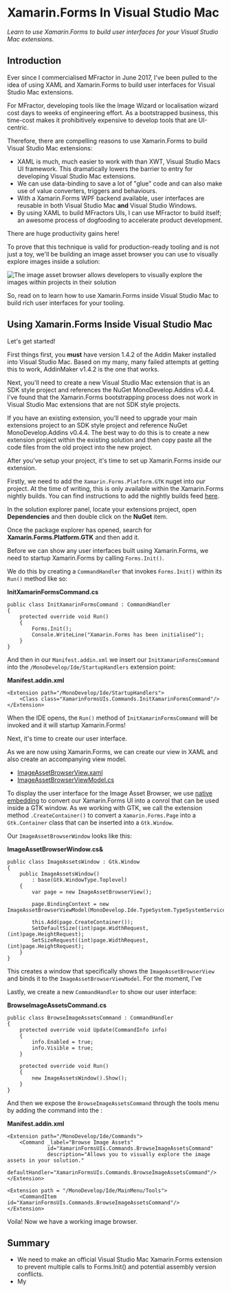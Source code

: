 # Xamarin.Forms In Visual Studio Mac

*Learn to use Xamarin.Forms to build user interfaces for your Visual Studio Mac extensions.*

## Introduction

Ever since I commercialised MFractor in June 2017, I've been pulled to the idea of using XAML and Xamarin.Forms to build user interfaces for Visual Studio Mac extensions.

For MFractor, developing tools like the Image Wizard or localisation wizard cost days to weeks of engineering effort. As a bootstrapped business, this time-cost makes it prohibitively expensive to develop tools that are UI-centric.

Therefore, there are compelling reasons to use Xamarin.Forms to build Visual Studio Mac extensions:

 * XAML is much, much easier to work with than XWT, Visual Studio Macs UI framework. This dramatically lowers the barrier to entry for developing Visual Studio Mac extensions.
 * We can use data-binding to save a lot of "glue" code and can also make use of value converters, triggers and behaviours.
 * With a Xamarin.Forms WPF backend available, user interfaces are reusable in both Visual Studio Mac **and** Visual Studio Windows.
 * By using XAML to build MFractors UIs, I can use MFractor to build itself; an awesome process of dogfooding to accelerate product development.

There are huge productivity gains here!

To prove that this technique is valid for production-ready tooling and is not just a toy, we'll be building an image asset browser you can use to visually explore images inside a solution:

![The image asset browser allows developers to visually explore the images within projects in their solution](img/image-asset-browser.png)

So, read on to learn how to use Xamarin.Forms inside Visual Studio Mac to build rich user interfaces for your tooling.

## Using Xamarin.Forms Inside Visual Studio Mac

Let's get started!

First things first, you **must** have version 1.4.2 of the Addin Maker installed into Visual Studio Mac. Based on my many, many failed attempts at getting this to work, AddinMaker v1.4.2 is the one that works.

Next, you'll need to create a new Visual Studio Mac extension that is an SDK style project and references the NuGet MonoDevelop.Addins v0.4.4. I've found that the Xamarin.Forms bootstrapping process does not work in Visual Studio Mac extensions that are not SDK style projects.

If you have an existing extension, you'll need to upgrade your main extensions project to an SDK style project and reference NuGet MonoDevelop.Addins v0.4.4. The best way to do this is to create a new extension project within the existing solution and then copy paste all the code files from the old project into the new project.

After you've setup your project, it's time to set up Xamarin.Forms inside our extension.

Firstly, we need to add the `Xamarin.Forms.Platform.GTK` nuget into our project. At the time of writing, this is only available within the Xamarin.Forms nightly builds. You can find instructions to add the nightly builds feed [here](https://blog.xamarin.com/try-the-latest-in-xamarin-forms-with-nightly-builds/).

In the solution explorer panel, locate your extensions project, open **Dependencies** and then double click on the **NuGet** item.

Once the package explorer has opened, search for **Xamarin.Forms.Platform.GTK** and then add it.

Before we can show any user interfaces built using Xamarin.Forms, we need to startup Xamarin.Forms by calling `Forms.Init()`.

We do this by creating a `CommandHandler` that invokes `Forms.Init()` within its `Run()` method like so:

**InitXamarinFormsCommand.cs**
```
public class InitXamarinFormsCommand : CommandHandler
{
	protected override void Run()
	{
        Forms.Init();
        Console.WriteLine("Xamarin.Forms has been initialised");
	}
}
```

And then in our `Manifest.addin.xml` we insert our `InitXamarinFormsCommand` into the `/MonoDevelop/Ide/StartupHandlers` extension point:

**Manifest.addin.xml**
```
<Extension path="/MonoDevelop/Ide/StartupHandlers">
    <Class class="XamarinFormsUIs.Commands.InitXamarinFormsCommand"/>
</Extension>
```

When the IDE opens, the `Run()` method of `InitXamarinFormsCommand` will be invoked and it will startup Xamarin.Forms!

Next, it's time to create our user interface.

As we are now using Xamarin.Forms, we can create our view in XAML and also create an accompanying view model.

 * [ImageAssetBrowserView.xaml](src/XamarinFormsUIs/Views/ImageAssetBrowserView.xaml)
 * [ImageAssetBrowserViewModel.cs](src/XamarinFormsUIs/ViewModels/ImageAssetBrowserViewModel.cs)

To display the user interface for the Image Asset Browser, we use [native embedding](https://blog.xamarin.com/unleashed-embedding-xamarin-forms-in-xamarin-native/) to convert our Xamarin.Forms UI into a conrol that can be used inside a GTK window. As we working with GTK, we call the extension method `.CreateContainer()` to convert a `Xamarin.Forms.Page` into a `Gtk.Container` class that can be inserted into a `Gtk.Window`.

Our `ImageAssetBrowserWindow` looks like this:

**ImageAssetBrowserWindow.cs&**
```
public class ImageAssetsWindow : Gtk.Window
{
    public ImageAssetsWindow()
        : base(Gtk.WindowType.Toplevel)
    {
        var page = new ImageAssetBrowserView();

        page.BindingContext = new ImageAssetBrowserViewModel(MonoDevelop.Ide.TypeSystem.TypeSystemService.Workspace.CurrentSolution);

        this.Add(page.CreateContainer());
        SetDefaultSize((int)page.WidthRequest, (int)page.HeightRequest);
        SetSizeRequest((int)page.WidthRequest, (int)page.HeightRequest);
    }
}
```

This creates a window that specifically shows the `ImageAssetBrowserView` and binds it to the `ImageAssetBrowserViewModel`. For the moment, I've

Lastly, we create a new `CommandHandler` to show our user interface:

**BrowseImageAssetsCommand.cs**
```
public class BrowseImageAssetsCommand : CommandHandler
{
	protected override void Update(CommandInfo info)
	{
        info.Enabled = true;
        info.Visible = true;
	}

    protected override void Run()
    {
        new ImageAssetsWindow().Show();
    }
}
```

And then we expose the `BrowseImageAssetsCommand` through the tools menu by adding the command into the :

**Manifest.addin.xml**
```
<Extension path="/MonoDevelop/Ide/Commands">
    <Command _label="Browse Image Assets"
             id="XamarinFormsUIs.Commands.BrowseImageAssetsCommand"
             description="Allows you to visually explore the image assets in your solution."
             defaultHandler="XamarinFormsUIs.Commands.BrowseImageAssetsCommand"/>
</Extension>

<Extension path = "/MonoDevelop/Ide/MainMenu/Tools">
    <CommandItem id="XamarinFormsUIs.Commands.BrowseImageAssetsCommand"/>
</Extension>
```

Voila! Now we have a working image browser.

## Summary



 * We need to make an official Visual Studio Mac Xamarin.Forms extension to prevent multiple calls to Forms.Init() and potential assembly version conflicts.
 * My
